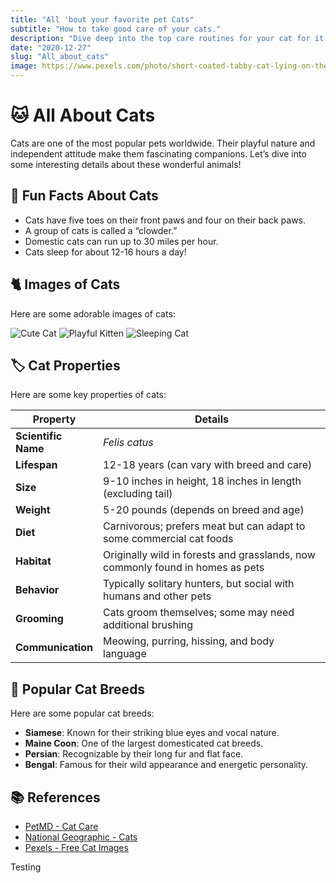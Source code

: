 ```yaml
---
title: "All 'bout your favorite pet Cats"
subtitle: "How to take good care of your cats."
description: "Dive deep into the top care routines for your cat for it matters to them more than it matters to you" 
date: "2020-12-27"
slug: "All_about_cats"
image: https://www.pexels.com/photo/short-coated-tabby-cat-lying-on-the-carpet-53982/
---
```





# 🐱 All About Cats

Cats are one of the most popular pets worldwide. Their playful nature and independent attitude make them fascinating companions. Let’s dive into some interesting details about these wonderful animals!

## 🐾 Fun Facts About Cats

- Cats have five toes on their front paws and four on their back paws.
- A group of cats is called a “clowder.”
- Domestic cats can run up to 30 miles per hour.
- Cats sleep for about 12-16 hours a day!

## 🐈 Images of Cats

Here are some adorable images of cats:

![Cute Cat](https://www.pexels.com/photo/short-coated-tabby-cat-lying-on-the-carpet-53982/)
![Playful Kitten](https://www.pexels.com/photo/close-up-photo-of-brown-tabby-cat-4391390/)
![Sleeping Cat](https://www.pexels.com/photo/cat-lying-on-white-pillow-1247117/)

## 🏷️ Cat Properties

Here are some key properties of cats:

| Property          | Details                                               |
|-------------------|-------------------------------------------------------|
| **Scientific Name**| *Felis catus*                                        |
| **Lifespan**      | 12-18 years (can vary with breed and care)          |
| **Size**          | 9-10 inches in height, 18 inches in length (excluding tail) |
| **Weight**        | 5-20 pounds (depends on breed and age)               |
| **Diet**          | Carnivorous; prefers meat but can adapt to some commercial cat foods |
| **Habitat**       | Originally wild in forests and grasslands, now commonly found in homes as pets |
| **Behavior**      | Typically solitary hunters, but social with humans and other pets |
| **Grooming**      | Cats groom themselves; some may need additional brushing |
| **Communication** | Meowing, purring, hissing, and body language          |

## 🐾 Popular Cat Breeds

Here are some popular cat breeds:

- **Siamese**: Known for their striking blue eyes and vocal nature.
- **Maine Coon**: One of the largest domesticated cat breeds.
- **Persian**: Recognizable by their long fur and flat face.
- **Bengal**: Famous for their wild appearance and energetic personality.

## 📚 References

- [PetMD - Cat Care](https://www.petmd.com/cat)
- [National Geographic - Cats](https://www.nationalgeographic.com/animals/mammals/group/cats/)
- [Pexels - Free Cat Images](https://www.pexels.com/search/cat/)

 T e s t i n g  
 